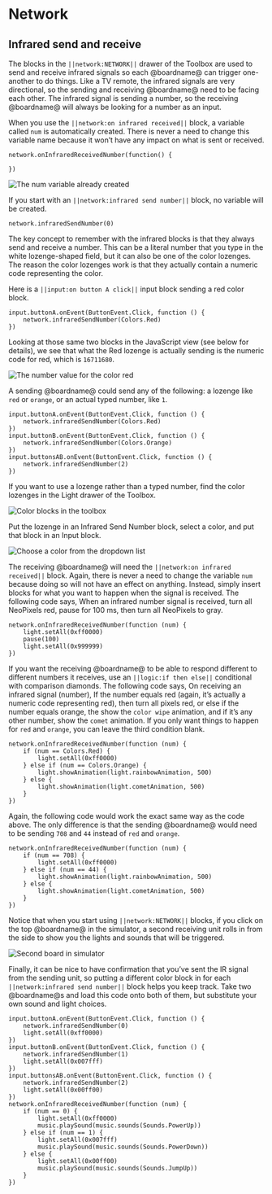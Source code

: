 # Network

## Infrared send and receive

The blocks in the ``||network:NETWORK||`` drawer of the Toolbox are used to send and receive infrared signals so each @boardname@ can trigger one-another to do things. Like a TV remote, the infrared signals are very directional, so the sending and receiving @boardname@ need to be facing each other. The infrared signal is sending a number, so the receiving @boardname@ will always be looking for a number as an input. 

When you use the ``||network:on infrared received||`` block, a variable called ``num`` is automatically created. There is never a need to change this variable name because it won’t have any impact on what is sent or received. 

```block
network.onInfraredReceivedNumber(function() {

})
```

![The num variable already created](/static/courses/making/coding/num-variable.jpg)

If you start with an ``||network:infrared send number||`` block, no variable will be created. 

```block
network.infraredSendNumber(0)
```

The key concept to remember with the infrared blocks is that they always send and receive a number. This can be a literal number that you type in the white lozenge-shaped field, but it can also be one of the color lozenges. The reason the color lozenges work is that they actually contain a numeric code representing the color. 

Here is a ``||input:on button A click||`` input block sending a red color block.

```blocks
input.buttonA.onEvent(ButtonEvent.Click, function () {
    network.infraredSendNumber(Colors.Red)
})
```

Looking at those same two blocks in the JavaScript view (see below for details), we see that what the Red lozenge is actually sending is the numeric code for red, which is `16711680`. 

![The number value for the color red](/static/courses/making/coding/color-number.jpg)

A sending @boardname@ could send any of the following: a lozenge like `red` or `orange`, or an actual typed number, like `1`.

```blocks
input.buttonA.onEvent(ButtonEvent.Click, function () {
    network.infraredSendNumber(Colors.Red)
})
input.buttonB.onEvent(ButtonEvent.Click, function () {
    network.infraredSendNumber(Colors.Orange)
})
input.buttonsAB.onEvent(ButtonEvent.Click, function () {
    network.infraredSendNumber(2)
})
```

If you want to use a lozenge rather than a typed number, find the color lozenges in the Light drawer of the Toolbox.

![Color blocks in the toolbox](/static/courses/making/coding/color-blocks.jpg)

Put the lozenge in an Infrared Send Number block, select a color, and put that block in an Input block. 

![Choose a color from the dropdown list](/static/courses/making/coding/select-color.gif)

The receiving @boardname@ will need the ``||network:on infrared received||`` block. Again, there is never a need to change the variable ``num`` because doing so will not have an effect on anything. Instead, simply insert blocks for what you want to happen when the signal is received. The following code says, When an infrared number signal is received, turn all NeoPixels red, pause for 100 ms, then turn all NeoPixels to gray.

```blocks
network.onInfraredReceivedNumber(function (num) {
    light.setAll(0xff0000)
    pause(100)
    light.setAll(0x999999)
})
```

If you want the receiving @boardname@ to be able to respond different to different numbers it receives, use an ``||logic:if then else||`` conditional with comparison diamonds. The following code says, On receiving an infrared signal (number), If the number equals red (again, it’s actually a numeric code representing red), then turn all pixels red, or else if the number equals orange, the show the ``color wipe`` animation, and if it’s any other number, show the ``comet`` animation. If you only want things to happen for ``red`` and ``orange``, you can leave the third condition blank. 

```blocks
network.onInfraredReceivedNumber(function (num) {
    if (num == Colors.Red) {
        light.setAll(0xff0000)
    } else if (num == Colors.Orange) {
        light.showAnimation(light.rainbowAnimation, 500)
    } else {
        light.showAnimation(light.cometAnimation, 500)
    }
})
```

Again, the following code would work the exact same way as the code above. The only difference is that the sending @boardname@ would need to be sending `708` and `44` instead of `red` and `orange`. 

```blocks
network.onInfraredReceivedNumber(function (num) {
    if (num == 708) {
        light.setAll(0xff0000)
    } else if (num == 44) {
        light.showAnimation(light.rainbowAnimation, 500)
    } else {
        light.showAnimation(light.cometAnimation, 500)
    }
})
```

Notice that when you start using ``||network:NETWORK||`` blocks, if you click on the top @boardname@ in the simulator, a second receiving unit rolls in from the side to show you the lights and sounds that will be triggered. 

![Second board in simulator](/static/courses/making/coding/dual-sim.jpg)

Finally, it can be nice to have confirmation that you’ve sent the IR signal from the sending unit, so putting a different color block in for each ``||network:infrared send number||`` block helps you keep track. Take two @boardname@s and load this code onto both of them, but substitute your own sound and light choices. 

```blocks
input.buttonA.onEvent(ButtonEvent.Click, function () {
    network.infraredSendNumber(0)
    light.setAll(0xff0000)
})
input.buttonB.onEvent(ButtonEvent.Click, function () {
    network.infraredSendNumber(1)
    light.setAll(0x007fff)
})
input.buttonsAB.onEvent(ButtonEvent.Click, function () {
    network.infraredSendNumber(2)
    light.setAll(0x00ff00)
})
network.onInfraredReceivedNumber(function (num) {
    if (num == 0) {
        light.setAll(0xff0000)
        music.playSound(music.sounds(Sounds.PowerUp))
    } else if (num == 1) {
        light.setAll(0x007fff)
        music.playSound(music.sounds(Sounds.PowerDown))
    } else {
        light.setAll(0x00ff00)
        music.playSound(music.sounds(Sounds.JumpUp))
    }
})
```
